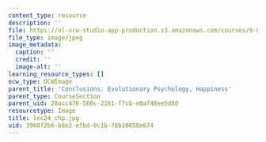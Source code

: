 ```yaml
---
content_type: resource
description: ''
file: https://ol-ocw-studio-app-production.s3.amazonaws.com/courses/9-00sc-introduction-to-psychology-fall-2011/3960f2b6b8e2efbd0c1b78b10658e674_lec24_chp.jpg
file_type: image/jpeg
image_metadata:
  caption: ''
  credit: ''
  image-alt: ''
learning_resource_types: []
ocw_type: OCWImage
parent_title: 'Conclusions: Evolutionary Psychology, Happiness'
parent_type: CourseSection
parent_uid: 28acc476-566c-2161-f7cb-e0af48ee5d80
resourcetype: Image
title: lec24_chp.jpg
uid: 3960f2b6-b8e2-efbd-0c1b-78b10658e674
---
```

